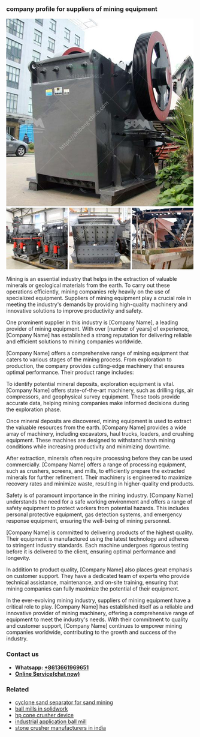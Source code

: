 <h3>company profile for suppliers of mining equipment</h3><img src='1704951563.jpg' alt=''><p>Mining is an essential industry that helps in the extraction of valuable minerals or geological materials from the earth. To carry out these operations efficiently, mining companies rely heavily on the use of specialized equipment. Suppliers of mining equipment play a crucial role in meeting the industry's demands by providing high-quality machinery and innovative solutions to improve productivity and safety.</p><p>One prominent supplier in this industry is [Company Name], a leading provider of mining equipment. With over [number of years] of experience, [Company Name] has established a strong reputation for delivering reliable and efficient solutions to mining companies worldwide.</p><p>[Company Name] offers a comprehensive range of mining equipment that caters to various stages of the mining process. From exploration to production, the company provides cutting-edge machinery that ensures optimal performance. Their product range includes:</p><p>To identify potential mineral deposits, exploration equipment is vital. [Company Name] offers state-of-the-art machinery, such as drilling rigs, air compressors, and geophysical survey equipment. These tools provide accurate data, helping mining companies make informed decisions during the exploration phase.</p><p>Once mineral deposits are discovered, mining equipment is used to extract the valuable resources from the earth. [Company Name] provides a wide array of machinery, including excavators, haul trucks, loaders, and crushing equipment. These machines are designed to withstand harsh mining conditions while increasing productivity and minimizing downtime.</p><p>After extraction, minerals often require processing before they can be used commercially. [Company Name] offers a range of processing equipment, such as crushers, screens, and mills, to efficiently prepare the extracted minerals for further refinement. Their machinery is engineered to maximize recovery rates and minimize waste, resulting in higher-quality end products.</p><p>Safety is of paramount importance in the mining industry. [Company Name] understands the need for a safe working environment and offers a range of safety equipment to protect workers from potential hazards. This includes personal protective equipment, gas detection systems, and emergency response equipment, ensuring the well-being of mining personnel.</p><p>[Company Name] is committed to delivering products of the highest quality. Their equipment is manufactured using the latest technology and adheres to stringent industry standards. Each machine undergoes rigorous testing before it is delivered to the client, ensuring optimal performance and longevity.</p><p>In addition to product quality, [Company Name] also places great emphasis on customer support. They have a dedicated team of experts who provide technical assistance, maintenance, and on-site training, ensuring that mining companies can fully maximize the potential of their equipment.</p><p>In the ever-evolving mining industry, suppliers of mining equipment have a critical role to play. [Company Name] has established itself as a reliable and innovative provider of mining machinery, offering a comprehensive range of equipment to meet the industry's needs. With their commitment to quality and customer support, [Company Name] continues to empower mining companies worldwide, contributing to the growth and success of the industry.</p><h3>Contact us</h3><ul><li><strong>Whatsapp:&nbsp;<a href="https://wa.me/8613661969651">+8613661969651</a></strong></li><li><a href="https://swt.shibang-china.com/?git&amp;zhl&amp;company profile for suppliers of mining equipment"><strong>Online Service(chat now)</strong></a></li></ul><h3>Related</h3><ul><li><a href='cyclone sand separator for sand mining.md'>cyclone sand separator for sand mining</a></li><li><a href='ball mills in solidwork.md'>ball mills in solidwork</a></li><li><a href='hp cone crusher device.md'>hp cone crusher device</a></li><li><a href='industrial application ball mill.md'>industrial application ball mill</a></li><li><a href='stone crusher manufacturers in india.md'>stone crusher manufacturers in india</a></li></ul>